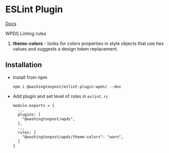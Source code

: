 # ESLint Plugin

[Docs](https://build.washingtonpost.com/resources)

WPDS Linting rules

1. **theme-colors** - looks for colors properties in style objects that use hex values and suggests a design token replacement.

## Installation

- Install from npm
  ```
  npm i @washingtonpost/eslint-plugin-wpds/ --dev
  ```
- Add plugin and set level of rules in `eslint.rc`
  ```
  module.exports = {
    ...
    plugins: [
      "@washingtonpost/wpds",
    ],
    ...
    rules: [
      "@washingtonpost/wpds/theme-colors": "warn",
    ]
  }
  ```
